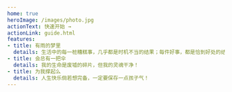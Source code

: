 ```yaml
---
home: true
heroImage: /images/photo.jpg
actionText: 快速开始 →
actionLink: guide.html
features:
- title: 有雨的梦里
  details: 生活中的每一桩糟糕事，几乎都是时机不当的结果；每件好事，都是恰到好处的结果！
- title: 会总有一把伞
  details: 我的生命是废墟的碎片，但我的灵魂干净！
- title: 为我撑起么
  details: 人生快乐倘若想完备，一定要保存一点孩子气！
---
```


<Footer />